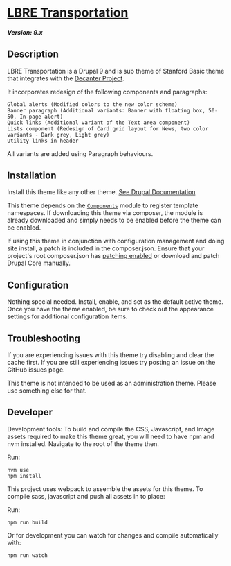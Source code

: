 # [LBRE Transportation](https://github.com/SU-SWS/lbretransportation_subtheme)
##### Version: 9.x

Description
---

LBRE Transportation is a Drupal 9 and is sub theme of Stanford Basic theme that integrates with the [Decanter Project](https://github.com/SU-SWS/decanter).

It incorporates redesign of the following components and paragraphs:

    Global alerts (Modified colors to the new color scheme)
    Banner paragraph (Additional variants: Banner with floating box, 50-50, In-page alert)
    Quick links (Additional variant of the Text area component)
    Lists component (Redesign of Card grid layout for News, two color variants - Dark grey, Light grey)
    Utility links in header

All variants are added using Paragraph behaviours.

Installation
---

Install this theme like any other theme. [See Drupal Documentation](https://www.drupal.org/docs/8/extending-drupal-8/installing-themes)

This theme depends on the [`Components`](https://www.drupal.org/project/components) module to register template
namespaces. If downloading this theme via composer, the module is already downloaded and simply needs to be enabled
before the theme can be enabled.

If using this theme in conjunction with configuration management and doing site install, a patch is included in the
composer.json. Ensure that your project's root composer.json has [patching enabled](https://github.com/cweagans/composer-patches#allowing-patches-to-be-applied-from-dependencies)
or download and patch Drupal Core manually.

Configuration
---

Nothing special needed. Install, enable, and set as the default active theme. Once you have the theme enabled, be sure to check out the appearance settings for additional configuration items.


Troubleshooting
---

If you are experiencing issues with this theme try disabling and clear the cache first. If you are still experiencing issues try posting an issue on the GitHub issues page.

This theme is not intended to be used as an administration theme. Please use something else for that.

Developer
---

Development tools: To build and compile the CSS, Javascript, and Image assets required to make this theme great, you will need to have npm and nvm installed.
Navigate to the root of the theme then.

Run:
```
nvm use
npm install
```

This project uses webpack to assemble the assets for this theme. To compile sass, javascript and push all assets in to place:

Run:
```
npm run build
```

Or for development you can watch for changes and compile automatically with:
```
npm run watch
```
